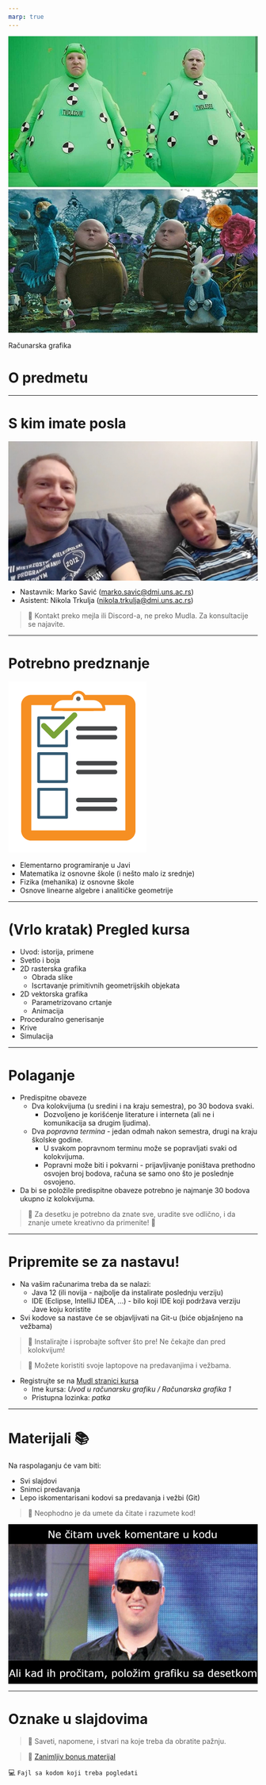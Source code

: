 ```yaml
---
marp: true
---
```

<style>
  img[alt~='center'] {
    display: block;
    margin-left: auto;
    margin-right: auto;
  }
</style>

<!-- _backgroundColor: #222 -->
<!-- _color:           #eee -->
![bg left:44%](green_screen.jpg)

Računarska grafika
# O predmetu

---

# S kim imate posla

![h:360 center](nastavni_kadar.jpg)

- Nastavnik: Marko Savić (marko.savic@dmi.uns.ac.rs)
- Asistent: Nikola Trkulja (nikola.trkulja@dmi.uns.ac.rs)

> 🤯 Kontakt preko mejla ili Discord-a, ne preko Mudla. Za konsultacije se najavite.

---

# Potrebno predznanje

![h:200](requirements.png)

- Elementarno programiranje u Javi
- Matematika iz osnovne škole (i nešto malo iz srednje)
- Fizika (mehanika) iz osnovne škole
- Osnove linearne algebre i analitičke geometrije

---

# (Vrlo kratak) Pregled kursa

- Uvod: istorija, primene
- Svetlo i boja
- 2D rasterska grafika 
	- Obrada slike
	- Iscrtavanje primitivnih geometrijskih objekata
- 2D vektorska grafika
	- Parametrizovano crtanje
	- Animacija
- Proceduralno generisanje
- Krive
- Simulacija

---

# Polaganje

- Predispitne obaveze
	- Dva kolokvijuma (u sredini i na kraju semestra), po 30 bodova svaki.
		- Dozvoljeno je korišćenje literature i interneta (ali ne i komunikacija sa drugim ljudima).
	- Dva *popravna termina* - jedan odmah nakon semestra, drugi na kraju školske godine.
		- U svakom popravnom terminu može se popravljati svaki od kolokvijuma.
		- Popravni može biti i pokvarni - prijavljivanje poništava prethodno osvojen broj bodova, računa se samo ono što je poslednje osvojeno.
- Da bi se položile predispitne obaveze potrebno je najmanje 30 bodova ukupno iz kolokvijuma.

> 🤯 Za desetku je potrebno da znate sve, uradite sve odlično, i da znanje umete kreativno da primenite! 💯

---

# Pripremite se za nastavu!

- Na vašim računarima treba da se nalazi:
	- Java 12 (ili novija - najbolje da instalirate poslednju verziju)
	- IDE (Eclipse, IntelliJ IDEA, ...) - bilo koji IDE koji podržava verziju Jave koju koristite
- Svi kodove sa nastave će se objavljivati na Git-u (biće objašnjeno na vežbama)

> 🤯 Instalirajte i isprobajte softver što pre! Ne čekajte dan pred kolokvijum!

> 🤯 Možete koristiti svoje laptopove na predavanjima i vežbama.

- Registrujte se na [Mudl stranici kursa](https://moodle.pmf.uns.ac.rs/course/view.php?id=220)
	- Ime kursa: *Uvod u računarsku grafiku / Računarska grafika 1*
	- Pristupna lozinka: *patka*

---

# Materijali 📚

Na raspolaganju će vam biti:
- Svi slajdovi
- Snimci predavanja
- Lepo iskomentarisani kodovi sa predavanja i vežbi (Git)

> 🤯 Neophodno je da umete da čitate i razumete kod!

![h:320 center](komentari.jpg)


---

# Oznake u slajdovima

> 🤯 Saveti, napomene, i stvari na koje treba da obratite pažnju.

> 🍬 [Zanimljiv bonus materijal](https://www.youtube.com/watch?v=dQw4w9WgXcQ)

💻 `Fajl sa kodom koji treba pogledati`

